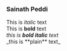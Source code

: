 ### Sainath Peddi
This is *italic* text <br />
This is **bold** text <br />
_this is **bold italic** text_  <br />
\_this is \*\*plain\*\* text\_
